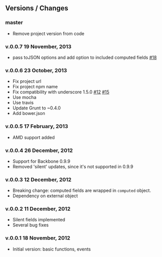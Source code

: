 ## Versions / Changes

### master

* Remove project version from code

### v.0.0.7 19 November, 2013

* pass toJSON options and add option to included computed fields [#18](https://github.com/alexanderbeletsky/backbone-computedfields/commit/91e31ce4c5264cd8f9d5df1204539055cfb4e369)

### v.0.0.6 23 October, 2013

* Fix project url
* Fix project npm name
* Fix compatibility with underscore 1.5.0 [#12](https://github.com/alexanderbeletsky/backbone-computedfields/commit/30f8a25346dbb31665ed1f8defeca794a06bac15) [#15](https://github.com/alexanderbeletsky/backbone-computedfields/commit/2e6dcd4ffe991a7d017e0821dc38cd4198070f04)
* Use mocha
* Use travis
* Update Grunt to ~0.4.0
* Add bower.json

### v.0.0.5 17 February, 2013

* AMD support added

### v.0.0.4 26 December, 2012

* Support for Backbone 0.9.9
* Removed 'silent' updates, since it's not supported in 0.9.9

### v.0.0.3 12 December, 2012

* Breaking change: computed fields are wrapped in `computed` object.
* Dependency on external object

### v.0.0.2 11 December, 2012

* Silent fields implemented
* Several bug fixes

### v.0.0.1 18 November, 2012

* Initial version: basic functions, events
